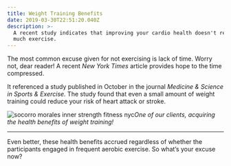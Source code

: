 ```yaml
---
title: Weight Training Benefits
date: 2019-03-30T22:51:20.040Z
description: >-
  A recent study indicates that improving your cardio health doesn't require
  much exercise.
---
```

The most common excuse given for not exercising is lack of time.  Worry not, dear reader!  A recent _New York Times_ article provides hope to the time compressed.  

It referenced a study published in October in the journal _Medicine & Science in Sports & Exercise._ The study found that even a small amount of weight training could reduce your risk of heart attack or stroke.  

![socorro morales inner strength fitness nyc](/img/socorro-morales-inner-strenght-fitness.webp "socorro morales inner strength fitness")*One of our clients, acquiring the health benefits of weight training!*<hr>

Even better, these health benefits accrued regardless of whether the participants engaged in frequent aerobic exercise. So what’s your excuse now?

